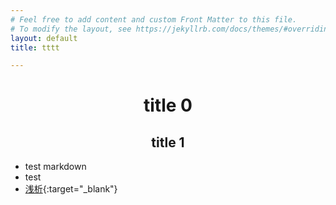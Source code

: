 ```yaml
---
# Feel free to add content and custom Front Matter to this file.
# To modify the layout, see https://jekyllrb.com/docs/themes/#overriding-theme-defaults
layout: default
title: tttt

---
```

 
# <center>title 0</center>
## <center>title 1</center>
- test markdown  
- test  
- [浅析](/docs/m1){:target="_blank"}
